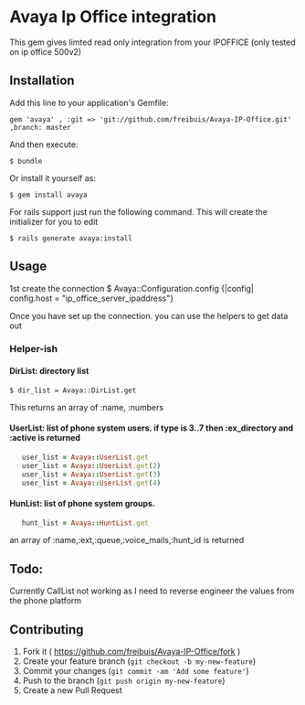 # Avaya Ip Office integration

This gem gives limted read only integration from your IPOFFICE (only tested on ip office 500v2)

## Installation

Add this line to your application's Gemfile:

    gem 'avaya' , :git => 'git://github.com/freibuis/Avaya-IP-Office.git' ,branch: master
    
And then execute:

    $ bundle

Or install it yourself as:

    $ gem install avaya

For rails support just run the following command. This will create the initializer for you to edit

    $ rails generate avaya:install

## Usage

1st create the connection 
   $ Avaya::Configuration.config  {|config| config.host = "ip_office_server_ipaddress"}

Once you have set up the connection. you can use the helpers to get data out

### Helper-ish

#### DirList: directory list

    $ dir_list = Avaya::DirList.get

This returns an array of :name, :numbers

#### UserList: list of phone system users. if type is 3..7 then :ex_directory and :active is returned
````ruby
   user_list = Avaya::UserList.get
   user_list = Avaya::UserList.get(2)
   user_list = Avaya::UserList.get(3)
   user_list = Avaya::UserList.get(4)
````

#### HunList: list of phone system groups. 
````ruby
   hunt_list = Avaya::HuntList.get
````

an array of :name,:ext,:queue,:voice_mails,:hunt_id is returned


## Todo:

Currently CallList not working as I need to reverse engineer the values from the phone platform
 
 
## Contributing

1. Fork it ( https://github.com/freibuis/Avaya-IP-Office/fork )
2. Create your feature branch (`git checkout -b my-new-feature`)
3. Commit your changes (`git commit -am 'Add some feature'`)
4. Push to the branch (`git push origin my-new-feature`)
5. Create a new Pull Request
